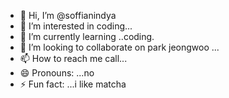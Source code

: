 - 👋 Hi, I’m @soffianindya
- 👀 I’m interested in coding...
- 🌱 I’m currently learning ..coding.
- 💞️ I’m looking to collaborate on park jeongwoo ...
- 📫 How to reach me call...
- 😄 Pronouns: ...no
- ⚡ Fun fact: ...i like matcha

<!---
soffianindya/soffianindya is a ✨ special ✨ repository because its `README.md` (this file) appears on your GitHub profile.
You can click the Preview link to take a look at your changes.
--->
